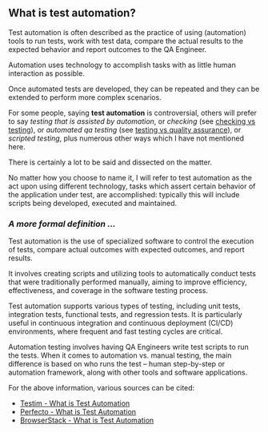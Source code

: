 ## What is test automation?

Test automation is often described as the practice of using (automation) tools to run tests, work with test data, compare the actual results to the expected behavior and report outcomes to the QA Engineer.

Automation uses technology to accomplish tasks with as little human interaction as possible.

Once automated tests are developed, they can be repeated and they can be extended to perform more complex scenarios.

For some people, saying **test automation** is controversial, 
others will prefer to say <em>testing that is assisted by automation</em>, 
or <em>checking</em> (see [checking vs testing](https://developsense.com/blog/2009/08/testing-vs-checking)), 
or <em>automated qa testing</em> (see [testing vs quality assurance](https://www.browserstack.com/guide/quality-assurance-vs-testing)), 
or <em>scripted testing</em>,
plus numerous other ways which I have not mentioned here.

There is certainly a lot to be said and dissected on the matter. 

No matter how you choose to name it, I will refer to test automation as the act upon using different technology, tasks which assert certain behavior of the application under test, are accomplished: typically this will include scripts being developed, executed and maintained.

### <em>A more formal definition …</em> <p>
Test automation is the use of specialized software to control the execution of tests, compare actual outcomes with expected outcomes, and report results. 

It involves creating scripts and utilizing tools to automatically conduct tests that were traditionally performed manually, aiming to improve efficiency, effectiveness, and coverage in the software testing process.

Test automation supports various types of testing, including unit tests, integration tests, functional tests, and regression tests. It is particularly useful in continuous integration and continuous deployment (CI/CD) environments, where frequent and fast testing cycles are critical.


Automation testing involves having QA Engineers write test scripts to run the tests. When it comes to automation vs. manual testing, the main difference is based on who runs the test – human step-by-step or automation framework, along with other tools and software applications.

For the above information, various sources can be cited:

* [Testim - What is Test Automation](https://www.testim.io/blog/what-is-test-automation/)
* [Perfecto - What is Test Automation](https://www.perfecto.io/blog/what-is-test-automation)
* [BrowserStack - What is Test Automation](https://www.browserstack.com/guide/what-is-test-automation)





